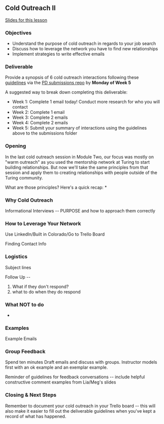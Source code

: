 ## Cold Outreach II

[Slides for this lesson](https://docs.google.com/presentation/d/1DNPivOJBUUnWlwD-n-2K9dysidWPyVFaqCvMmy87Irw/edit?usp=sharing)

### Objectives
* Understand the purpose of cold outreach in regards to your job search
* Discuss how to leverage the network you have to find new relationships
* Implement strategies to write effective emails 

### Deliverable

Provide a synopsis of 6 cold outreach interactions following these [guidelines](https://github.com/turingschool/career-development-curriculum/blob/master/module_four/cold_outreach_deliverable_guidelines.md) via the [PD submissions repo](https://github.com/turingschool/career-development-curriculum/tree/master/deliverable_submissions) by **Monday of Week 5**

A suggested way to break down completing this deliverable:

* Week 1: Complete 1 email today! Conduct more research for who you will contact
* Week 2: Complete 1 email
* Week 3: Complete 2 emails 
* Week 4: Complete 2 emails
* Week 5: Submit your summary of interactions using the guidelines above to the submissions folder

### Opening
In the last cold outreach session in Module Two, our focus was mostly on "warm outreach" as you used the mentorship network at Turing to start building relationships. But now we'll take the same principles from that session and apply them to creating relationships with people outside of the Turing community. 

What are those principles? Here's a quick recap:
* 

### Why Cold Outreach


Informational Interviews -- PURPOSE and how to approach them correctly

### How to Leverage Your Network

Use LinkedIn/Built in Colorado/Go to Trello Board

Finding Contact Info

### Logistics
Subject lines

Follow Up -- 
1. What if they don't respond?
2. what to do when they do respond

### What NOT to do
* 

### Examples
Example Emails


### Group Feedback
Spend ten minutes  Draft emails and discuss with groups. Instructor models first with an ok example and an exemplar example.

Reminder of guidelines for feedback conversations -- include helpful constructive comment examples from Lia/Meg's slides

### Closing & Next Steps
Remember to document your cold outreach in your Trello board -- this will also make it easier to fill out the deliverable guidelines when you've kept a record of what has happened. 
